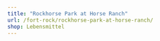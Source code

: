 ```yaml
---
title: "Rockhorse Park at Horse Ranch"
url: /fort-rock/rockhorse-park-at-horse-ranch/
shop: Lebensmittel
---
```

